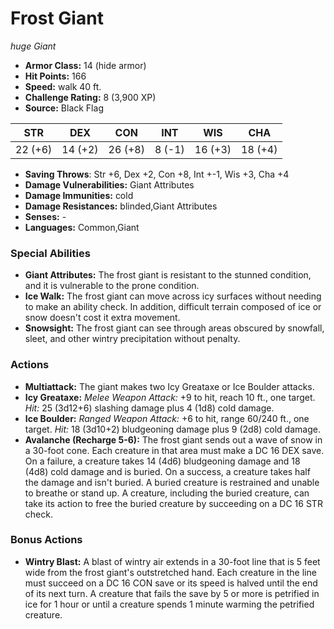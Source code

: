 # Frost Giant

*huge* *Giant*

- **Armor Class:** 14 (hide armor)
- **Hit Points:** 166 
- **Speed:** walk 40 ft.
- **Challenge Rating:** 8 (3,900 XP)
- **Source:** Black Flag

| STR | DEX | CON | INT | WIS | CHA |
| --- | --- | --- | --- | --- | --- |
| 22 (+6) | 14 (+2) | 26 (+8) | 8 (-1) | 16 (+3) | 18 (+4) |

- **Saving Throws**: Str +6, Dex +2, Con +8, Int +-1, Wis +3, Cha +4
- **Damage Vulnerabilities:** Giant Attributes
- **Damage Immunities:** cold
- **Damage Resistances:** blinded,Giant Attributes
- **Senses:** -
- **Languages:** Common,Giant

### Special Abilities

- **Giant Attributes:** The frost giant is resistant to the stunned condition, and it is vulnerable to the prone condition.
- **Ice Walk:** The frost giant can move across icy surfaces without needing to make an ability check. In addition, difficult terrain composed of ice or snow doesn't cost it extra movement.
- **Snowsight:** The frost giant can see through areas obscured by snowfall, sleet, and other wintry precipitation without penalty.

### Actions

- **Multiattack:** The giant makes two Icy Greataxe or Ice Boulder attacks.
- **Icy Greataxe:** _Melee Weapon Attack:_ +9 to hit, reach 10 ft., one target. _Hit:_ 25 (3d12+6) slashing damage plus 4 (1d8) cold damage.
- **Ice Boulder:** _Ranged Weapon Attack:_ +6 to hit, range 60/240 ft., one target. _Hit:_ 18 (3d10+2) bludgeoning damage plus 9 (2d8) cold damage.
- **Avalanche (Recharge 5-6):** The frost giant sends out a wave of snow in a 30-foot cone. Each creature in that area must make a DC 16 DEX save. On a failure, a creature takes 14 (4d6) bludgeoning damage and 18 (4d8) cold damage and is buried. On a success, a creature takes half the damage and isn't buried. A buried creature is restrained and unable to breathe or stand up. A creature, including the buried creature, can take its action to free the buried creature by succeeding on a DC 16 STR check.

### Bonus Actions

- **Wintry Blast:** A blast of wintry air extends in a 30-foot line that is 5 feet wide from the frost giant's outstretched hand. Each creature in the line must succeed on a DC 16 CON save or its speed is halved until the end of its next turn. A creature that fails the save by 5 or more is petrified in ice for 1 hour or until a creature spends 1 minute warming the petrified creature.
